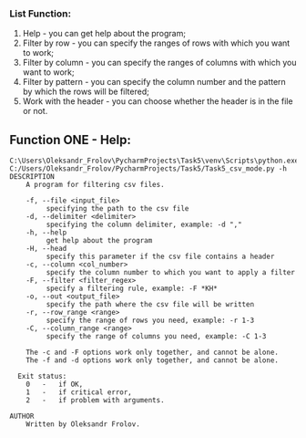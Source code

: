 ### List Function:
1) Help - you can get help about the program;
2) Filter by row - you can specify the ranges of rows with which you want to work;
3) Filter by column - you can specify the ranges of columns with which you want to work;
4) Filter by pattern - you can specify the column number and the pattern by which the rows will be filtered;
5) Work with the header - you can choose whether the header is in the file or not.
## Function ONE - Help:
```
C:\Users\Oleksandr_Frolov\PycharmProjects\Task5\venv\Scripts\python.exe C:/Users/Oleksandr_Frolov/PycharmProjects/Task5/Task5_csv_mode.py -h
DESCRIPTION
	A program for filtering csv files.

	-f, --file <input_file> 
		 specifying the path to the csv file
	-d, --delimiter <delimiter> 
		 specifying the column delimiter, example: -d ","
	-h, --help 
		 get help about the program
	-H, --head 
		 specify this parameter if the csv file contains a header
	-c, --column <col_number> 
		 specify the column number to which you want to apply a filter
	-F, --filter <filter_regex> 
		 specify a filtering rule, example: -F *KH*
	-o, --out <output_file> 
		 specify the path where the csv file will be written
	-r, --row_range <range> 
		 specify the range of rows you need, example: -r 1-3
	-C, --column_range <range> 
		 specify the range of columns you need, example: -C 1-3

	The -c and -F options work only together, and cannot be alone.
	The -f and -d options work only together, and cannot be alone.

  Exit status:
	0	-	if OK,
	1	-	if critical error,
	2	-	if problem with arguments.

AUTHOR
	Written by Oleksandr Frolov.

```
